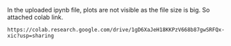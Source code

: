 In the uploaded ipynb file, plots are not visible as the file size is big. So attached colab link.

`https://colab.research.google.com/drive/1gD6XaJeH18KKPzV668b87gwSRFQx-xic?usp=sharing`

